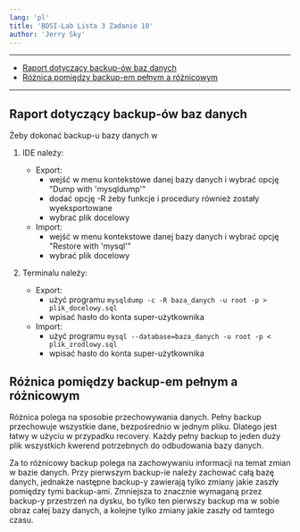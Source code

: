 ```yaml
---
lang: 'pl'
title: 'BDSI-Lab Lista 3 Zadanie 10'
author: 'Jerry Sky'
---
```


---

- [Raport dotyczący backup-ów baz danych](#raport-dotyczący-backup-ów-baz-danych)
- [Różnica pomiędzy backup-em pełnym a różnicowym](#różnica-pomiędzy-backup-em-pełnym-a-różnicowym)

---

## Raport dotyczący backup-ów baz danych

Żeby dokonać backup-u bazy danych w
1. IDE należy:
   - Export:
     - wejść w menu kontekstowe danej bazy danych i wybrać opcję "Dump with 'mysqldump'"
     - dodać opcję -R żeby funkcje i procedury również zostały wyeksportowane
     - wybrać plik docelowy
   - Import:
     - wejść w menu kontekstowe danej bazy danych i wybrać opcję "Restore with 'mysql'"
     - wybrać plik docelowy

2. Terminalu należy:
   - Export:
     - użyć programu `mysqldump -c -R baza_danych -u root -p > plik_docelowy.sql`
     - wpisać hasło do konta super-użytkownika
   - Import:
     - użyć programu `mysql --database=baza_danych -u root -p < plik_zrodlowy.sql`
     - wpisać hasło do konta super-użytkownika

## Różnica pomiędzy backup-em pełnym a różnicowym

Różnica polega na sposobie przechowywania danych. Pełny backup przechowuje wszystkie dane, bezpośrednio w jednym pliku.
Dlatego jest łatwy w użyciu w przypadku recovery. Każdy pełny backup to jeden duży plik wszystkich kwerend potrzebnych
do odbudowania bazy danych.

Za to różnicowy backup polega na zachowywaniu informacji na temat zmian w bazie danych. Przy pierwszym backup-ie należy
zachować całą bazę danych, jednakże następne backup-y zawierają tylko zmiany jakie zaszły pomiędzy tymi backup-ami.
Zmniejsza to znacznie wymaganą przez backup-y przestrzeń na dysku, bo tylko ten pierwszy backup ma w sobie obraz całej
bazy danych, a kolejne tylko zmiany jakie zaszły od tamtego czasu.
